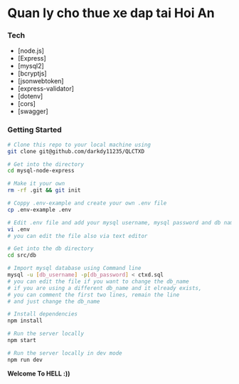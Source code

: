 # Quan ly cho thue xe dap tai Hoi An

### Tech

* [node.js]
* [Express]
* [mysql2]
* [bcryptjs]
* [jsonwebtoken]
* [express-validator]
* [dotenv]
* [cors]
* [swagger]

### Getting Started

``` sh
# Clone this repo to your local machine using
git clone git@github.com/darkdy11235/QLCTXD

# Get into the directory
cd mysql-node-express

# Make it your own
rm -rf .git && git init

# Coppy .env-example and create your own .env file
cp .env-example .env

# Edit .env file and add your mysql username, mysql password and db name
vi .env
# you can edit the file also via text editor

# Get into the db directory
cd src/db

# Import mysql database using Command line
mysql -u [db_username] -p[db_password] < ctxd.sql
# you can edit the file if you want to change the db_name
# if you are using a different db_name and it elready exists,
# you can comment the first two lines, remain the line
# and just change the db_name

# Install dependencies
npm install

# Run the server locally
npm start

# Run the server locally in dev mode
npm run dev
```

**Welcome To HELL :))**